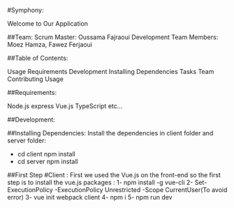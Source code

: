 #Symphony:

Welcome to Our Application

##Team:
Scrum Master: Oussama Fajraoui
Development Team Members: Moez Hamza, Fawez Ferjaoui

##Table of Contents:

Usage
Requirements
Development
Installing Dependencies
Tasks
Team
Contributing
Usage

##Requirements:

Node.js
express
Vue.js
TypeScript
etc...

##Development:

##Installing Dependencies:
Install the dependencies in client folder and server folder:
- cd client npm install 
- cd server npm install

##First Step
#Client :
First we used the Vue.js on the front-end so the first step is to install the vue.js packages :
1- npm install -g vue-cli
2- Set-ExecutionPolicy -ExecutionPolicy Unrestricted -Scope CurrentUser(To avoid error)
3- vue init webpack client
4- npm i
5- npm run dev